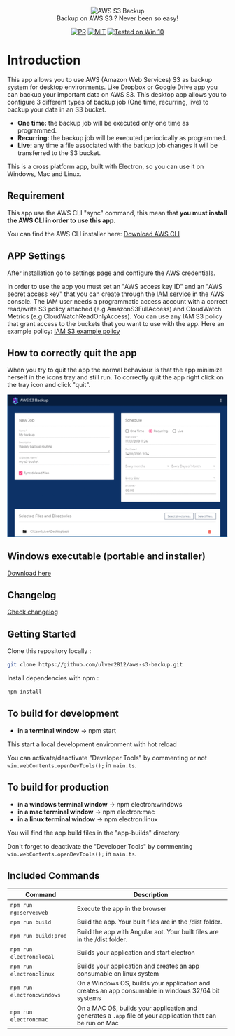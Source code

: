<p align="center">
  <img src="https://raw.githubusercontent.com/ulver2812/aws-s3-backup/master/aws-s3-backup-icon.png" alt="AWS S3 Backup"/><br/>
  Backup on AWS S3 ? Never been so easy!
</p>

<p align="center">
    <a href="#"><img src="https://img.shields.io/badge/PRs-welcome-brightgreen.svg?style=flat-square" alt="PR"></a>
    <a href="#"><img src="http://img.shields.io/badge/Licence-MIT-brightgreen.svg" alt="MIT"></a>
    <a href="#"><img src="https://img.shields.io/badge/tested%20on-Win%2010%20x64-brightgreen.svg" alt="Tested on Win 10"></a>   
</p>

# Introduction

This app allows you to use AWS (Amazon Web Services) S3 as backup system for desktop environments. 
Like Dropbox or Google Drive app you can backup your important data on AWS S3. 
This desktop app allows you to configure 3 different types of backup job (One time, recurring, live) to backup your data in an S3 bucket.

- **One time:** the backup job will be executed only one time as programmed.
- **Recurring:** the backup job will be executed periodically as programmed.
- **Live:** any time a file associated with the backup job changes it will be transferred to the S3 bucket.

This is a cross platform app, built with Electron, so you can use it on Windows, Mac and Linux.

## Requirement

This app use the AWS CLI "sync" command, this mean that **you must install the AWS CLI in order to use this app**. 

You can find the AWS CLI installer here: [Download AWS CLI](https://aws.amazon.com/cli/) 

## APP Settings

After installation go to settings page and configure the AWS credentials.

In order to use the app you must set an "AWS access key ID" and an "AWS secret access key" that you can create through the [IAM service](https://docs.aws.amazon.com/en_us/IAM/latest/UserGuide/introduction.html) in the AWS console. 
The IAM user needs a programmatic access account with a correct read/write S3 policy attached (e.g AmazonS3FullAccess) and CloudWatch Metrics (e.g CloudWatchReadOnlyAccess). 
You can use any IAM S3 policy that grant access to the buckets that you want to use with the app.
Here an example policy: [IAM S3 example policy](https://docs.aws.amazon.com/en_us/IAM/latest/UserGuide/reference_policies_examples_s3_rw-bucket.html)

## How to correctly quit the app

When you try to quit the app the normal behaviour is that the app minimize herself in the icons tray and still run.
To correctly quit the app right click on the tray icon and click "quit".

<img src="preview.gif">

## Windows executable (portable and installer)

[Download here](https://github.com/ulver2812/aws-s3-backup/releases) 

## Changelog

[Check changelog](https://github.com/ulver2812/aws-s3-backup/blob/master/CHANGELOG.md) 

## Getting Started

Clone this repository locally :

``` bash
git clone https://github.com/ulver2812/aws-s3-backup.git
```

Install dependencies with npm :

``` bash
npm install
```

## To build for development

- **in a terminal window** -> npm start
  
This start a local development environment with hot reload

You can activate/deactivate "Developer Tools" by commenting or not `win.webContents.openDevTools();` in `main.ts`.

## To build for production

- **in a windows terminal window** -> npm electron:windows   
- **in a mac terminal window** -> npm electron:mac   
- **in a linux terminal window** -> npm electron:linux

You will find the app build files in the "app-builds" directory.   

Don't forget to deactivate the "Developer Tools" by commenting `win.webContents.openDevTools();` in `main.ts`.

## Included Commands

|Command|Description|
|--|--|
|`npm run ng:serve:web`| Execute the app in the browser |
|`npm run build`| Build the app. Your built files are in the /dist folder. |
|`npm run build:prod`| Build the app with Angular aot. Your built files are in the /dist folder. |
|`npm run electron:local`| Builds your application and start electron
|`npm run electron:linux`| Builds your application and creates an app consumable on linux system |
|`npm run electron:windows`| On a Windows OS, builds your application and creates an app consumable in windows 32/64 bit systems |
|`npm run electron:mac`|  On a MAC OS, builds your application and generates a `.app` file of your application that can be run on Mac |
